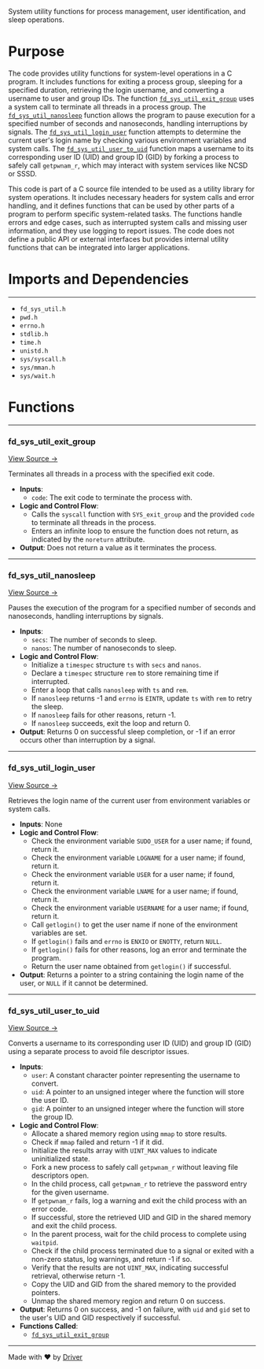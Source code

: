 <!--------------------------------------------------------------------------------->
<!-- IMPORTANT: This file is auto-generated by Driver (https://driver.ai). -------->
<!-- Manual edits may be overwritten on future commits. --------------------------->
<!--------------------------------------------------------------------------------->

System utility functions for process management, user identification, and sleep operations.

# Purpose
The code provides utility functions for system-level operations in a C program. It includes functions for exiting a process group, sleeping for a specified duration, retrieving the login username, and converting a username to user and group IDs. The function [`fd_sys_util_exit_group`](<#fd_sys_util_exit_group>) uses a system call to terminate all threads in a process group. The [`fd_sys_util_nanosleep`](<#fd_sys_util_nanosleep>) function allows the program to pause execution for a specified number of seconds and nanoseconds, handling interruptions by signals. The [`fd_sys_util_login_user`](<#fd_sys_util_login_user>) function attempts to determine the current user's login name by checking various environment variables and system calls. The [`fd_sys_util_user_to_uid`](<#fd_sys_util_user_to_uid>) function maps a username to its corresponding user ID (UID) and group ID (GID) by forking a process to safely call `getpwnam_r`, which may interact with system services like NCSD or SSSD.

This code is part of a C source file intended to be used as a utility library for system operations. It includes necessary headers for system calls and error handling, and it defines functions that can be used by other parts of a program to perform specific system-related tasks. The functions handle errors and edge cases, such as interrupted system calls and missing user information, and they use logging to report issues. The code does not define a public API or external interfaces but provides internal utility functions that can be integrated into larger applications.
# Imports and Dependencies

---
- `fd_sys_util.h`
- `pwd.h`
- `errno.h`
- `stdlib.h`
- `time.h`
- `unistd.h`
- `sys/syscall.h`
- `sys/mman.h`
- `sys/wait.h`


# Functions

---
### fd\_sys\_util\_exit\_group<!-- {{#callable:fd_sys_util_exit_group}} -->
[View Source →](<../../../../../src/app/platform/fd_sys_util.c#L13>)

Terminates all threads in a process with the specified exit code.
- **Inputs**:
    - `code`: The exit code to terminate the process with.
- **Logic and Control Flow**:
    - Calls the `syscall` function with `SYS_exit_group` and the provided `code` to terminate all threads in the process.
    - Enters an infinite loop to ensure the function does not return, as indicated by the `noreturn` attribute.
- **Output**: Does not return a value as it terminates the process.


---
### fd\_sys\_util\_nanosleep<!-- {{#callable:fd_sys_util_nanosleep}} -->
[View Source →](<../../../../../src/app/platform/fd_sys_util.c#L19>)

Pauses the execution of the program for a specified number of seconds and nanoseconds, handling interruptions by signals.
- **Inputs**:
    - `secs`: The number of seconds to sleep.
    - `nanos`: The number of nanoseconds to sleep.
- **Logic and Control Flow**:
    - Initialize a `timespec` structure `ts` with `secs` and `nanos`.
    - Declare a `timespec` structure `rem` to store remaining time if interrupted.
    - Enter a loop that calls `nanosleep` with `ts` and `rem`.
    - If `nanosleep` returns -1 and `errno` is `EINTR`, update `ts` with `rem` to retry the sleep.
    - If `nanosleep` fails for other reasons, return -1.
    - If `nanosleep` succeeds, exit the loop and return 0.
- **Output**: Returns 0 on successful sleep completion, or -1 if an error occurs other than interruption by a signal.


---
### fd\_sys\_util\_login\_user<!-- {{#callable:fd_sys_util_login_user}} -->
[View Source →](<../../../../../src/app/platform/fd_sys_util.c#L31>)

Retrieves the login name of the current user from environment variables or system calls.
- **Inputs**: None
- **Logic and Control Flow**:
    - Check the environment variable `SUDO_USER` for a user name; if found, return it.
    - Check the environment variable `LOGNAME` for a user name; if found, return it.
    - Check the environment variable `USER` for a user name; if found, return it.
    - Check the environment variable `LNAME` for a user name; if found, return it.
    - Check the environment variable `USERNAME` for a user name; if found, return it.
    - Call `getlogin()` to get the user name if none of the environment variables are set.
    - If `getlogin()` fails and `errno` is `ENXIO` or `ENOTTY`, return `NULL`.
    - If `getlogin()` fails for other reasons, log an error and terminate the program.
    - Return the user name obtained from `getlogin()` if successful.
- **Output**: Returns a pointer to a string containing the login name of the user, or `NULL` if it cannot be determined.


---
### fd\_sys\_util\_user\_to\_uid<!-- {{#callable:fd_sys_util_user_to_uid}} -->
[View Source →](<../../../../../src/app/platform/fd_sys_util.c#L54>)

Converts a username to its corresponding user ID (UID) and group ID (GID) using a separate process to avoid file descriptor issues.
- **Inputs**:
    - `user`: A constant character pointer representing the username to convert.
    - `uid`: A pointer to an unsigned integer where the function will store the user ID.
    - `gid`: A pointer to an unsigned integer where the function will store the group ID.
- **Logic and Control Flow**:
    - Allocate a shared memory region using `mmap` to store results.
    - Check if `mmap` failed and return -1 if it did.
    - Initialize the results array with `UINT_MAX` values to indicate uninitialized state.
    - Fork a new process to safely call `getpwnam_r` without leaving file descriptors open.
    - In the child process, call `getpwnam_r` to retrieve the password entry for the given username.
    - If `getpwnam_r` fails, log a warning and exit the child process with an error code.
    - If successful, store the retrieved UID and GID in the shared memory and exit the child process.
    - In the parent process, wait for the child process to complete using `waitpid`.
    - Check if the child process terminated due to a signal or exited with a non-zero status, log warnings, and return -1 if so.
    - Verify that the results are not `UINT_MAX`, indicating successful retrieval, otherwise return -1.
    - Copy the UID and GID from the shared memory to the provided pointers.
    - Unmap the shared memory region and return 0 on success.
- **Output**: Returns 0 on success, and -1 on failure, with `uid` and `gid` set to the user's UID and GID respectively if successful.
- **Functions Called**:
    - [`fd_sys_util_exit_group`](<#fd_sys_util_exit_group>)



---
Made with ❤️ by [Driver](https://www.driver.ai/)